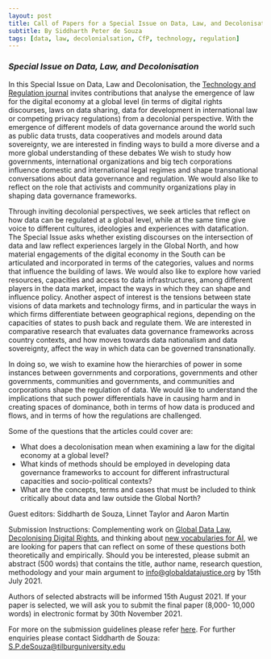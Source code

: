 ```yaml
---
layout: post
title: Call of Papers for a Special Issue on Data, Law, and Decolonisation 
subtitle: By Siddharth Peter de Souza
tags: [data, law, decolonialsation, CfP, technology, regulation]
---
```

### *Special Issue on Data, Law, and Decolonisation*

In this Special Issue on Data, Law and Decolonisation, the [Technology and Regulation journal](techreg.org) invites contributions that analyse the emergence of law for the digital economy at a global level (in terms of digital rights discourses, laws on data sharing, data for development in international law or competing privacy regulations) from a decolonial perspective. With the emergence of different models of data governance around the world such as public data trusts, data cooperatives and models around data sovereignty, we are interested in finding ways to build a more diverse and a more global understanding of these debates We wish to study how governments, international organizations and big tech corporations influence domestic and international legal regimes and shape transnational conversations about data governance and regulation. We would also like to reflect on the role that activists and community organizations play in shaping data governance frameworks. 

Through inviting decolonial perspectives, we seek articles that reflect on how data can be regulated at a global level, while at the same time give voice to different cultures, ideologies and experiences with datafication. The Special Issue asks whether existing discourses on the intersection of data and law reflect experiences largely in the Global North, and how material engagements of the digital economy in the South can be articulated and incorporated in terms of the categories, values and norms that influence the building of laws. We would also like to explore how varied resources, capacities and access to data infrastructures, among different players in the data market, impact the ways in which they can shape and influence policy. Another aspect of interest is the tensions between state visions of data markets and technology firms, and in particular the ways in which firms differentiate between geographical regions, depending on the capacities of states to push back and regulate them. We are interested in comparative research that evaluates data governance frameworks across country contexts, and how moves towards data nationalism and data sovereignty, affect the way in which data can be governed transnationally.

In doing so, we wish to examine how the hierarchies of power in some instances between governments and corporations, governments and other governments, communities and governments, and communities and corporations shape the regulation of data. We would like to understand the implications that such power differentials have in causing harm and in creating spaces of dominance, both in terms of how data is produced and flows, and in terms of how the regulations are challenged. 

Some of the questions that the articles could cover are:
* What does a decolonisation mean when examining a law for the digital economy at a global level?
* What kinds of methods should be employed in developing data governance frameworks to account for different infrastructural capacities and socio-political contexts?
* What are the concepts, terms and cases that must be included to think critically about data and law outside the Global North?

Guest editors: Siddharth de Souza, Linnet Taylor and Aaron Martin

Submission Instructions: 
Complementing work on [Global Data Law](https://www.guariniglobal.org/global-data-law-conference), [Decolonising Digital Rights](https://digitalfreedomfund.org/decolonising/), and thinking about [new vocabularies for AI](https://medium.com/a-new-ai-lexicon/a-new-ai-lexicon-responses-and-challenges-to-the-critical-ai-discourse-f2275989fa62), we are looking for papers that can reflect on some of these questions both theoretically and empirically. Should you be interested, please submit an abstract (500 words) that contains the title, author name, research question, methodology and your main argument to info@globaldatajustice.org by 15th July 2021.

Authors of selected abstracts will be informed 15th August 2021. If your paper is selected, we will ask you to submit the final paper (8,000- 10,000 words) in electronic format by 30th November 2021.

For more on the submission guidelines please refer [here](https://techreg.org/index.php/techreg/about/submissions). For further enquiries please contact Siddharth de Souza: S.P.deSouza@tilburguniversity.edu

